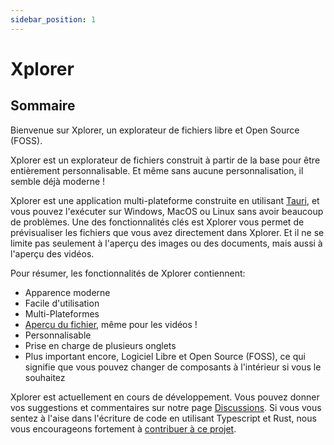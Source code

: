 ```yaml
---
sidebar_position: 1
---
```


# Xplorer

## Sommaire

Bienvenue sur Xplorer, un explorateur de fichiers libre et Open Source (FOSS).

Xplorer est un explorateur de fichiers construit à partir de la base pour être entièrement personnalisable. Et même sans aucune personnalisation, il semble déjà moderne !

Xplorer est une application multi-plateforme construite en utilisant [Tauri](https://tauri.studio), et vous pouvez l'exécuter sur Windows, MacOS ou Linux sans avoir beaucoup de problèmes. Une des fonctionnalités clés est Xplorer vous permet de prévisualiser les fichiers que vous avez directement dans Xplorer. Et il ne se limite pas seulement à l'aperçu des images ou des documents, mais aussi à l'aperçu des vidéos.

Pour résumer, les fonctionnalités de Xplorer contiennent:

-   Apparence moderne
-   Facile d'utilisation
-   Multi-Plateformes
-   [Aperçu du fichier](https://xplorer.space/docs/guides/operation/#preview-file), même pour les vidéos !
-   Personnalisable
-   Prise en charge de plusieurs onglets
-   Plus important encore, Logiciel Libre et Open Source (FOSS), ce qui signifie que vous pouvez changer de composants à l'intérieur si vous le souhaitez

Xplorer est actuellement en cours de développement. Vous pouvez donner vos suggestions et commentaires sur notre page [Discussions](https://github.com/kimlimjustin/xplorer/discussions/). Si vous vous sentez à l'aise dans l'écriture de code en utilisant Typescript et Rust, nous vous encourageons fortement à [contribuer à ce projet](https://xplorer.space/community/Contributing/).
